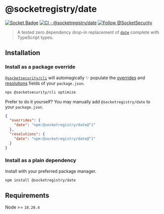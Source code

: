 # @socketregistry/date

[![Socket Badge](https://socket.dev/api/badge/npm/package/@socketregistry/date)](https://socket.dev/npm/package/@socketregistry/date)
[![CI - @socketregistry/date](https://github.com/SocketDev/socket-registry-js/actions/workflows/test.yml/badge.svg)](https://github.com/SocketDev/socket-registry-js/actions/workflows/test.yml)
[![Follow @SocketSecurity](https://img.shields.io/twitter/follow/SocketSecurity?style=social)](https://twitter.com/SocketSecurity)

> A tested zero dependency drop-in replacement of
> [`date`](https://socket.dev/npm/package/date) complete with TypeScript types.

## Installation

### Install as a package override

[`@socketsecurity/cli`](https://socket.dev/npm/package/@socketsecurity/cli) will
automagically :sparkles: populate the
[overrides](https://docs.npmjs.com/cli/v9/configuring-npm/package-json#overrides)
and [resolutions](https://yarnpkg.com/configuration/manifest#resolutions) fields
of your `package.json`.

```sh
npx @socketsecurity/cli optimize
```

Prefer to do it yourself? You may manually add `@socketregistry/date` to your
`package.json`.

```json
{
  "overrides": {
    "date": "npm:@socketregistry/date@^1"
  },
  "resolutions": {
    "date": "npm:@socketregistry/date@^1"
  }
}
```

### Install as a plain dependency

Install with your preferred package manager.

```sh
npm install @socketregistry/date
```

## Requirements

Node >= `18.20.4`
